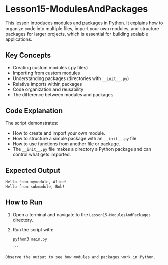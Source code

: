 # Lesson15-ModulesAndPackages

This lesson introduces modules and packages in Python. It explains how to organize code into multiple files, import your own modules, and structure packages for larger projects, which is essential for building scalable applications.

## Key Concepts

- Creating custom modules (.py files)
- Importing from custom modules
- Understanding packages (directories with `__init__.py`)
- Relative imports within packages
- Code organization and reusability
- The difference between modules and packages

## Code Explanation

The script demonstrates:
- How to create and import your own module.
- How to structure a simple package with an `__init__.py` file.
- How to use functions from another file or package.
- The `__init__.py` file makes a directory a Python package and can control what gets imported.

## Expected Output

```
Hello from mymodule, Alice!
Hello from submodule, Bob!
```

## How to Run

1. Open a terminal and navigate to the `Lesson15-ModulesAndPackages` directory.
2. Run the script with:

   ```sh
   python3 main.py
   ```

````
   ```

Observe the output to see how modules and packages work in Python.

